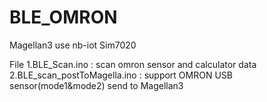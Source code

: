 # BLE_OMRON

Magellan3 use nb-iot Sim7020 

File
1.BLE_Scan.ino : scan omron sensor and calculator data
2.BLE_scan_postToMagella.ino : support OMRON USB sensor(mode1&mode2) send to Magellan3
